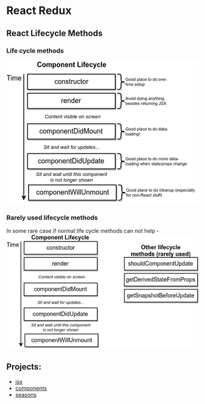 # React Redux

## React Lifecycle Methods

### Life cycle methods
<img src="./images/diagrams-react-life-cycle.png" />

### Rarely used lifecycle methods
In some rare case if normal life cycle methods can not help -
<img src="./images/diagrams-react-life-cycle-rarely-used.png" />

## Projects:
* [jsx](https://github.com/shahjalalh/reactjs/tree/master/react-redux/jsx)
* [components](https://github.com/shahjalalh/reactjs/tree/master/react-redux/components)
* [seasons](https://github.com/shahjalalh/reactjs/tree/master/react-redux/seasons)
